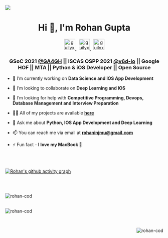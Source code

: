 ![](https://komarev.com/ghpvc/?username=Rohan-cod&style=plastic)
<h1 align="center">Hi 👋, I'm Rohan Gupta</h1>
<p align="center">
<a href="https://twitter.com/rohango" rel="nofollow">
  <img alt="guilyx | Twitter" width="35px" src="https://camo.githubusercontent.com/3d78cadc627ebe44e27fded7e4c69d197f968b0cefa29e3a3be39e89432beb45/68747470733a2f2f696d6167652e666c617469636f6e2e636f6d2f69636f6e732f7376672f323131312f323131313730332e737667" data-canonical-src="https://image.flaticon.com/icons/svg/2111/2111703.svg" style="max-width:100%;">
</a>
&nbsp;
<a href="https://www.linkedin.com/in/rohang4837b4124/" rel="nofollow">
  <img alt="guilyx's LinkdeIN" width="35px" src="https://camo.githubusercontent.com/c6be06887c6d41c2815dc3fd7aa017201cf22fa409cc781ba580f771c3fd7c5d/68747470733a2f2f696d6167652e666c617469636f6e2e636f6d2f69636f6e732f7376672f323131312f323131313436352e737667" data-canonical-src="https://image.flaticon.com/icons/svg/2111/2111465.svg" style="max-width:100%;">
</a>
&nbsp;
<a href="https://www.facebook.com/rohaninjmu" rel="nofollow">
  <img alt="guilyx's Facebook" width="35px" src="https://camo.githubusercontent.com/be324ea0e81dcd7e19ec6a81669141d50a709a8a6b651a99fa1820697ef1099f/68747470733a2f2f696d6167652e666c617469636f6e2e636f6d2f69636f6e732f7376672f323131312f323131313334322e737667" data-canonical-src="https://image.flaticon.com/icons/svg/2111/2111342.svg" style="max-width:100%;">
</a>
</p>
<h3 align="center">GSoC 2021 <a href="https://github.com/ga4gh"><b>@GA4GH</b></a> || ISCAS OSPP 2021 <a href="https://github.com/v6d-io"><b>@v6d-io</b></a> || Google HOF || MTA || Python & iOS Developer || Open Source</h3>


- 🔭 I’m currently working on **Data Science and IOS App Development**

- 👯 I’m looking to collaborate on **Deep Learning and IOS**

- 🤝 I’m looking for help with **Competitive Programming, Devops, Database Management and Interview Preparation**

- 👨‍💻 All of my projects are available [**here**](https://github.com/Rohan-cod?tab=repositories&q=&type=source&language=)

- 💬 Ask me about **Python, IOS App Development and Deep Learning**

- 📫 You can reach me via email at **rohaninjmu@gmail.com**

- ⚡ Fun fact - **I love my MacBook **
<br>
&nbsp;

[![Rohan's github activity graph](https://activity-graph.herokuapp.com/graph?username=Rohan-cod&theme=xcode&custom_title=My%20Contribution%20Graph)](https://github.com/ashutosh00710/github-readme-activity-graph)


<br>
&nbsp;
<p><img align="left" src="https://github-profile-trophy.vercel.app/?username=Rohan-cod&theme=onedark" alt="rohan-cod" /></p>
<br>
&nbsp;
<p align="left"><img src="https://github.com/Rohan-cod/github-stats/blob/master/generated/overview.svg" alt="rohan-cod" /></p>
&nbsp;
<br>
<p align="right"><img src="https://github.com/Rohan-cod/github-stats/blob/master/generated/languages.svg" alt="rohan-cod" /></p>
&nbsp;
<p></p>
<br>

